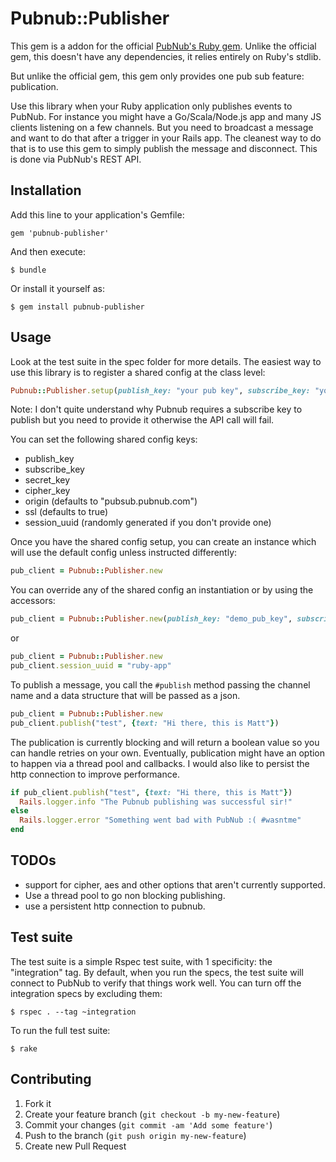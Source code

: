 # Pubnub::Publisher

This gem is a addon for the official [PubNub's Ruby
gem](https://github.com/pubnub/ruby). Unlike the official gem, this
doesn't have any dependencies, it relies entirely on Ruby's stdlib.

But unlike the official gem, this gem only provides one pub sub feature:
publication.

Use this library when your Ruby application only publishes events to
PubNub. For instance you might have a Go/Scala/Node.js app and many JS
clients listening on a few channels. But you need to broadcast a
message and want to do that after a trigger in your Rails app.
The cleanest way to do that is to use this gem to simply publish the
message and disconnect. This is done via PubNub's REST API.


## Installation

Add this line to your application's Gemfile:

    gem 'pubnub-publisher'

And then execute:

    $ bundle

Or install it yourself as:

    $ gem install pubnub-publisher

## Usage

Look at the test suite in the spec folder for more details.
The easiest way to use this library is to register a shared config at
the class level:

```ruby
Pubnub::Publisher.setup(publish_key: "your pub key", subscribe_key: "your sub key")
```

Note: I don't quite understand why Pubnub requires a subscribe key to
publish but you need to provide it otherwise the API call will fail.

You can set the following shared config keys:

* publish_key
* subscribe_key
* secret_key
* cipher_key
* origin (defaults to "pubsub.pubnub.com")
* ssl (defaults to true)
* session_uuid (randomly generated if you don't provide one)

Once you have the shared config setup, you can create an instance which
will use the default config unless instructed differently:

```ruby
pub_client = Pubnub::Publisher.new
```

You can override any of the shared config an instantiation or by using
the accessors:

```ruby
pub_client = Pubnub::Publisher.new(publish_key: "demo_pub_key", subscribe_key: "demo_sub_key", origin: "demo.pubnub.com")
```

or 

```ruby
pub_client = Pubnub::Publisher.new
pub_client.session_uuid = "ruby-app"
```

To publish a message, you call the `#publish` method passing the
channel name and a data structure that will be passed as a json.

```ruby
pub_client = Pubnub::Publisher.new
pub_client.publish("test", {text: "Hi there, this is Matt"})
```

The publication is currently blocking and will return a boolean value
so you can handle retries on your own.
Eventually, publication might have an option to happen via a thread pool
and callbacks. I would also like to persist the http connection to
improve performance.

```ruby
if pub_client.publish("test", {text: "Hi there, this is Matt"})
  Rails.logger.info "The Pubnub publishing was successful sir!"
else 
  Rails.logger.error "Something went bad with PubNub :( #wasntme"
end
```

## TODOs

* support for cipher, aes and other options that aren't currently
supported.
* Use a thread pool to go non blocking publishing.
* use a persistent http connection to pubnub.


## Test suite

The test suite is a simple Rspec test suite, with 1 specificity: the
"integration" tag. By default, when you run the specs, the test suite
will connect to PubNub to verify that things work well. You can turn
off the integration specs by excluding them:

```
$ rspec . --tag ~integration
```

To run the full test suite:

```
$ rake
```

## Contributing

1. Fork it
2. Create your feature branch (`git checkout -b my-new-feature`)
3. Commit your changes (`git commit -am 'Add some feature'`)
4. Push to the branch (`git push origin my-new-feature`)
5. Create new Pull Request
